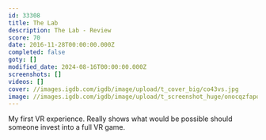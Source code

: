 ```yaml
---
id: 33308
title: The Lab
description: The Lab - Review
score: 70
date: 2016-11-28T00:00:00.000Z
completed: false
goty: []
modified_date: 2024-08-16T00:00:00.000Z
screenshots: []
videos: []
cover: //images.igdb.com/igdb/image/upload/t_cover_big/co43vs.jpg
image: //images.igdb.com/igdb/image/upload/t_screenshot_huge/onocqzfapqqjsrdcn2rj.jpg
---
```

My first VR experience. Really shows what would be possible should someone invest into a full VR game.